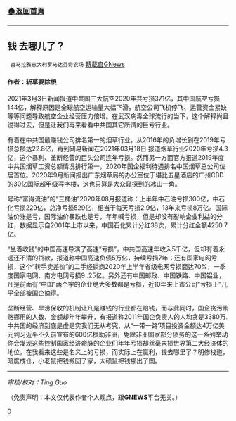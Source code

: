 ###  [:house:返回首頁](https://github.com/ourhimalayas/txt)
---

## 钱 去哪儿了？
` 喜马拉雅意大利罗马达芬奇农场` [轉載自GNews](https://gnews.org/zh-hans/1045711/)

#### 作者：斩草要除根

2021年3月3日新闻报道中共国三大航空2020年共亏损371亿，其中国航空亏损144亿，解释原因是全球航空运输量大幅下滑，航空公司飞机停飞、运营资金紧缺等等问题导致航空企业经营压力倍增。在武汉病毒全球流行的当下，这个解释尚且说得过去，但是让我们再来看看中共国其它所谓的巨亏行业。

有着在中共国最赚钱公司排名第一的烟草行业，从2016年的负增长到在2019年亏损总额达22.8亿，再到网易新闻在2021年03月18日 报道烟草行业2020年亏损4.3亿，这个暴利、垄断经营的巨头公司连年亏损。然而另一方面官方报道2019年度中共国烟草工资总额情况排行第一，2020年国企福利待遇排名中国烟草总公司位居首位。2020年9月新闻报出广东烟草局的办公室位于堪比五星酒店的广州CBD的30亿国际超甲级写字楼，这也只算是大众窥探到的冰山一角。

号称“富得流油”的“三桶油”2020年08月报道称：上半年中石油亏损300亿，中石化亏损229亿，总净亏损529亿，相当于每天亏损2.9亿，13年来亏损8万亿。国际油价涨是亏，国际油价暴跌也是亏，年年喊亏损，但是却没有影响企业利益的分红，数据显示自2001年上市以来，中国石化累计分红38次，累计分红金额4250.7亿。

“坐着收钱”的中国高速导演了高速“亏损”，中共国高速年收入5千亿，但却有着永远还不清的贷款，报道称中国高速负债5万亿，持续亏损7年；还有国家电网亏损，这个“转手卖差价”的二手经销商2020年上半年省级电网亏损面达70%，一季度国家电网、南方电网亏损9 .25亿。另外还有中国邮政、中国铁路、中国铝业，凡是前面有“中国”两个字的企业绝大多数都是亏损，近10年来上市公司“亏损王”几乎全部被国企摘得。

垄断经营、旱涝保收的机制让凡是赚钱的行业都在赔钱，而与此同时，国企贪污贿赂挪用的人数、金额却年年攀升，有报道称2011年国企负责人的人均贪是3380万. 中共国的经济到底是虚是实我们无从考究，从“一带一路’项目投资金额达4万亿美元到习近平不久前宣布的600亿援助非洲，免除非洲国家部分债务的这一系列举动你会发现这些控制国家经济命脉的企业们年年亏损却丝毫未损世界第二大经济体的地位。在我看来这些是名义上的亏损，而实际上在赢利，钱去哪里了？明修栈道，暗度成仓，小老鼠把钱搬回了家，大硕鼠把钱挪出了国。

* * *

*审核/校对：Ting Guo*

（免责声明：本文仅代表作者个人观点，跟**GNEWS**平台无关。）

0
